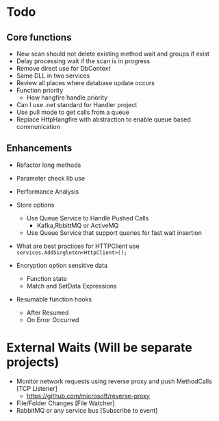 ﻿# Todo

## Core functions
* New scan should not delete existing method wait and groups if exist
* Delay processing wait if the scan is in progress
* Remove direct use for DbContext
* Same DLL in two services
* Review all places where database update occurs
* Function priority
	* How hangfire handle priority
* Can I use .net standard for Handler project
* Use pull mode to get calls from a queue
* Replace HttpHangfire with abstraction to enable queue based communication

## Enhancements
* Refactor long methods
* Parameter check lib use
* Performance Analysis
* Store options
	* Use Queue Service to Handle Pushed Calls
		* Kafka,RbbittMQ or ActiveMQ
	* Use Queue Service that support queries for fast wait insertion
* What are best practices for HTTPClient use `services.AddSingleton<HttpClient>();`

* Encryption option sensitive data
	* Function state
	* Match and SetData Expressions
* Resumable function hooks
	* After Resumed
	* On Error Occurred



# External Waits (Will be separate projects)
* Monitor network requests using reverse proxy and push MethodCalls [TCP Listener]
	* https://github.com/microsoft/reverse-proxy
* File/Folder Changes [File Watcher]
* RabbitMQ or any service bus [Subscribe to event]